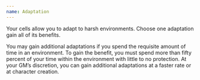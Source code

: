 ```yaml
---
name: Adaptation
---
```

Your cells allow you to adapt to harsh environments. Choose one adaptation gain all of its benefits.

You may gain additional adaptations if you spend the requisite amount of time in an environment. To gain the benefit,
you must spend more than fifty percent of your time within the environment with little to no protection. At your GM’s
discretion, you can gain additional adaptations at a faster rate or at character creation.
